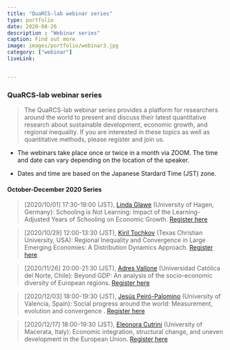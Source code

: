 ```yaml
---
title: "QuaRCS-lab webinar series"
type: portfolio
date: 2020-08-26
description : "Webinar series"
caption: Find out more
image: images/portfolio/webinar3.jpg
category: ["webinar"]
liveLink: 


---
```


### QuaRCS-lab webinar series

> The QuaRCS-lab webinar series provides a platform for researchers around the world to present and discuss their latest quantitative research about sustainable development, economic growth, and regional inequality. If you are interested in these topics as well as quantitative methods, please register and join us.

- The webinars take place once or twice in a month via ZOOM. The time and date can vary depending on the location of the speaker. 

- Dates and time are based on the Japanese Stardard Time (JST) zone.

#### October-December 2020 Series

> [2020/10/01] 17:30-19:00 (JST), [Linda Glawe](https://www.researchgate.net/profile/Linda_Glawe) (University of Hagen, Germany): Schooling is Not Learning: Impact of the Learning-Adjusted Years of Schooling on Economic Growth. [Register here](https://us02web.zoom.us/webinar/register/WN_rjQLTFbVRGuL4fCQ4Jkrvg)


> [2020/10/29] 12:00-13:30 (JST), [Kiril Tochkov](http://personal.tcu.edu/ktochkov/) (Texas Christian University, USA): Regional Inequality and Convergence in Large Emerging Economies: A Distribution Dynamics Approach. [Register here](https://us02web.zoom.us/webinar/register/WN_ub0-vKO6SVG5y4i8tYkZwQ)


> [2020/11/26] 20:00-21:30 (JST), [Adres Vallone](https://www.researchgate.net/profile/Andres_Vallone) (Universidad Católica del Norte, Chile): Beyond GDP: An analysis of the socio-economic diversity of European regions. [Register here](https://us02web.zoom.us/webinar/register/WN_k9Emjj0_R9aRNY8J3UJ4KA)


> [2020/12/03] 18:00-19:30 (JST), [Jesús Peiró-Palomino](https://sites.google.com/view/jesuspeiropalomino) (University of Valencia, Spain): Social progress around the world: Measurement, evolution and convergence
. [Register here](https://us02web.zoom.us/webinar/register/WN_nge5Ohw5Q_q40FgBHCNBeA)


> [2020/12/17] 18:00-19:30 (JST), [Eleonora Cutrini](http://docenti.unimc.it/eleonora.cutrini) (University of Macerata, Italy): Economic integration, structural change, and uneven development in the European Union. [Register here](https://us02web.zoom.us/webinar/register/WN_f8Iu1LilTH-LO3jbNA-woQ)
